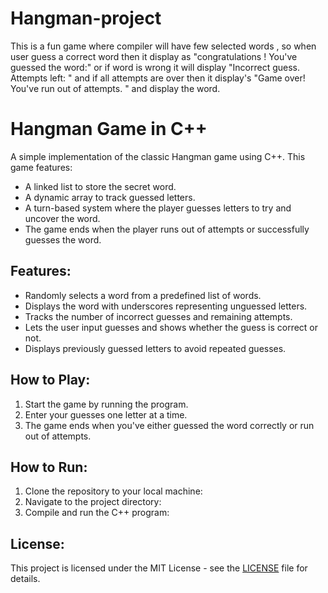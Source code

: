 # Hangman-project
This is a fun game where compiler will have few selected words , so when user guess a correct word then it display as "congratulations ! You've guessed the word:" or if  word is wrong it will display "Incorrect guess. Attempts left: " and if all attempts are over then it display's "Game over! You've run out of attempts.  " and display the word. 
# Hangman Game in C++

A simple implementation of the classic Hangman game using C++. This game features:

- A linked list to store the secret word.
- A dynamic array to track guessed letters.
- A turn-based system where the player guesses letters to try and uncover the word.
- The game ends when the player runs out of attempts or successfully guesses the word.

## Features:
- Randomly selects a word from a predefined list of words.
- Displays the word with underscores representing unguessed letters.
- Tracks the number of incorrect guesses and remaining attempts.
- Lets the user input guesses and shows whether the guess is correct or not.
- Displays previously guessed letters to avoid repeated guesses.

## How to Play:
1. Start the game by running the program.
2. Enter your guesses one letter at a time.
3. The game ends when you've either guessed the word correctly or run out of attempts.

## How to Run:
1. Clone the repository to your local machine:
2. Navigate to the project directory:
3. Compile and run the C++ program:

## License:
This project is licensed under the MIT License - see the [LICENSE](LICENSE) file for details.
